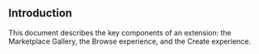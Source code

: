 
<a name="portalfxExtensionsKeyComponentsIntro"></a>
<!-- link to this document is [portalfx-extensions-key-components-intro.md]()
-->

## Introduction 

This document describes the key components of an extension: the Marketplace Gallery, the Browse experience, and the Create experience.

